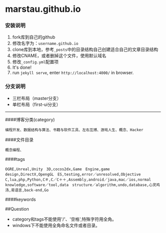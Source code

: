 marstau.github.io
=======================

### 安装说明

1. fork库到自己的github
2. 修改名字为：`username.github.io`
3. clone库到本地，参考`_posts`中的目录结构自己创建适合自己的文章目录结构
4. 修改CNAME，或者删掉这个文件，使用默认域名
5. 修改`_config.yml`配置项
6. It's done!
7. run `jekyll serve`, enter `http://localhost:4000/` in browser.

### 分支说明

- 三栏布局（master分支）
- 单栏布局（first-ui分支）

----
####博客分类(category)

```
编程开发、数据结构与算法、书籍与软件工具、左右互搏、游戏人生、概念、Hacker
```
####文件目录

```
概念编程、
```

####tags

```
OGRE,Unreal,Unity　3D,cocos2dx,Game　Engine,game　design,DirectX,OpengGL　ES,testing,error／unresolved,Objective　C,lua,php,Python,C＃,C／C＋＋,Assembly,android／java,mac／ios,normal　knowledge,software／tool,data　structure／algorithm,undo,database,心灵鸡汤,易语言,back-end,Go
```

####keywords

##Question
* category和tags不能使用'/'、'空格',特殊字符用全角。
* windows下不能使用全角命名文件或者目录。
